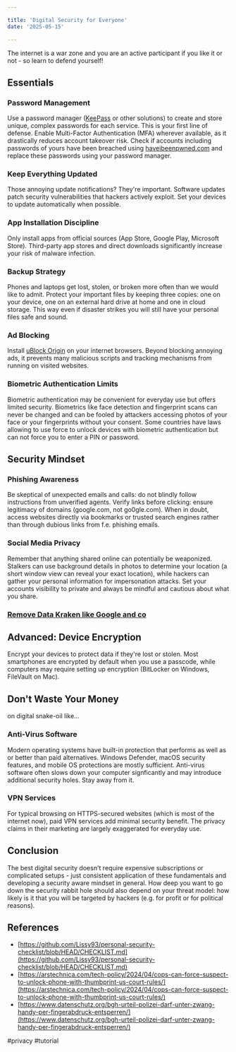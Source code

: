 ```yaml
---

title: 'Digital Security for Everyone'  
date: '2025-05-15'

---
```


The internet is a war zone and you are an active participant if you like it or not - so learn to defend yourself!

## Essentials

### Password Management

Use a password manager ([KeePass](https://keepassxc.org/) or other solutions) to create and store unique, complex passwords for each service. This is your first line of defense. Enable Multi-Factor Authentication (MFA) wherever available, as it drastically reduces account takeover risk. Check if accounts including passwords of yours have been breached using [haveibeenpwned.com](https://haveibeenpwned.com/) and replace these passwords using your password manager.

### Keep Everything Updated

Those annoying update notifications? They're important. Software updates patch security vulnerabilities that hackers actively exploit. Set your devices to update automatically when possible.

### App Installation Discipline

Only install apps from official sources (App Store, Google Play, Microsoft Store). Third-party app stores and direct downloads significantly increase your risk of malware infection.

### Backup Strategy

Phones and laptops get lost, stolen, or broken more often than we would like to admit. Protect your important files by keeping three copies: one on your device, one on an external hard drive at home and one in cloud storage. This way even if disaster strikes you will still have your personal files safe and sound.

### Ad Blocking

Install [uBlock Origin](https://ublockorigin.com/) on your internet browsers. Beyond blocking annoying ads, it prevents many malicious scripts and tracking mechanisms from running on visited websites.

### Biometric Authentication Limits

Biometric authentication may be convenient for everyday use but offers limited security. Biometrics like face detection and fingerprint scans can never be changed and can be fooled by attackers accessing photos of your face or your fingerprints without your consent. Some countries have laws allowing to use force to unlock devices with biometric authentication but can not force you to enter a PIN or password.

## Security Mindset

### Phishing Awareness

Be skeptical of unexpected emails and calls: do not blindly follow instructions from unverified agents. Verify links before clicking: ensure legitimacy of domains (google.com, not go0gle.com). When in doubt, access websites directly via bookmarks or trusted search engines rather than through dubious links from f.e. phishing emails.

### Social Media Privacy

Remember that anything shared online can potentially be weaponized. Stalkers can use background details in photos to determine your location (a short window view can reveal your exact location), while hackers can gather your personal information for impersonation attacks. Set your accounts visibility to private and always be mindful and cautious about what you share.

### [Remove Data Kraken like Google and co](https://seanpedersen.github.io/posts/google-ejector)

## Advanced: Device Encryption

Encrypt your devices to protect data if they're lost or stolen. Most smartphones are encrypted by default when you use a passcode, while computers may require setting up encryption (BitLocker on Windows, FileVault on Mac).

## Don't Waste Your Money

on digital snake-oil like...

### Anti-Virus Software

Modern operating systems have built-in protection that performs as well as or better than paid alternatives. Windows Defender, macOS security features, and mobile OS protections are mostly sufficient. Anti-virus software often slows down your computer signficantly and may introduce additional security holes. Stay away from it.

### VPN Services

For typical browsing on HTTPS-secured websites (which is most of the internet now), paid VPN services add minimal security benefit. The privacy claims in their marketing are largely exaggerated for everyday use.

## Conclusion

The best digital security doesn't require expensive subscriptions or complicated setups - just consistent application of these fundamentals and developing a security aware mindset in general. How deep you want to go down the security rabbit hole should also depend on your threat model: how likely is it that you will be targeted by hackers (e.g. for profit or for political reasons).

## References

*   [https://github.com/Lissy93/personal-security-checklist/blob/HEAD/CHECKLIST.md](https://github.com/Lissy93/personal-security-checklist/blob/HEAD/CHECKLIST.md)
*   [https://arstechnica.com/tech-policy/2024/04/cops-can-force-suspect-to-unlock-phone-with-thumbprint-us-court-rules/](https://arstechnica.com/tech-policy/2024/04/cops-can-force-suspect-to-unlock-phone-with-thumbprint-us-court-rules/)
*   [https://www.datenschutz.org/bgh-urteil-polizei-darf-unter-zwang-handy-per-fingerabdruck-entsperren/](https://www.datenschutz.org/bgh-urteil-polizei-darf-unter-zwang-handy-per-fingerabdruck-entsperren/)

#privacy #tutorial